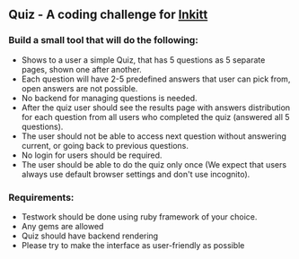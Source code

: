 Quiz - A coding challenge for [Inkitt](https://www.inkitt.com)
------------------------

### Build a small tool that will do the following:

* Shows to a user a simple Quiz, that has 5 questions as 5 separate pages, shown one after another. 
* Each question will have 2-5 predefined answers that user can pick from, open answers are not possible. 
* No backend for managing questions is needed.
* After the quiz user should see the results page with answers distribution for each question from all users who completed the quiz (answered all 5 questions).
* The user should not be able to access next question without answering current, or going back to previous questions.
* No login for users should be required.
* The user should be able to do the quiz only once (We expect that users always use default browser settings and don't use incognito).


### Requirements:

* Testwork should be done using ruby framework of your choice.
* Any gems are allowed
* Quiz should have backend rendering
* Please try to make the interface as user-friendly as possible
